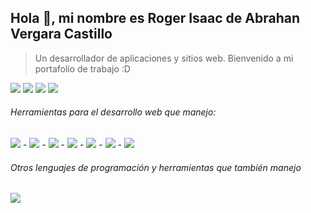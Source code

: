 ## Hola 👋, mi nombre es Roger Isaac de Abrahan Vergara Castillo
> Un desarrollador de aplicaciones y sitios web. Bienvenido a mi portafolio de trabajo :D

[<img src="https://img.shields.io/badge/twitter-%231DA1F2.svg?&style=for-the-badge&logo=twitter&logoColor=white"/>](https://twitter.com/USERNAME) [<img src="https://img.shields.io/badge/linkedin-%230077B5.svg?&style=for-the-badge&logo=linkedin&logoColor=white"/>](https://www.linkedin.com/in/roger-vergara-b7b995204/) [<img src = "https://img.shields.io/badge/instagram-%23E4405F.svg?&style=for-the-badge&logo=instagram&logoColor=white">](https://www.instagram.com/vergara.roger/) [<img src = "https://img.shields.io/badge/facebook-%231877F2.svg?&style=for-the-badge&logo=facebook&logoColor=white">](https://www.facebook.com/roger.vergara.549/)

###### Herramientas para el desarrollo web que manejo:

<img src="https://img.shields.io/badge/-HTML-orange"/> - <img src="https://img.shields.io/badge/-CSS-blue"/> - <img src="https://img.shields.io/badge/-JS-yellow"/> - <img src="https://img.shields.io/badge/-Bootstrap%204-blueviolet"/> - <img src="https://img.shields.io/badge/-PHP-blue"/> - <img src="https://img.shields.io/badge/-SQL-orange"/> - <img src="https://img.shields.io/badge/-PHPMYADMIN-blue"/>

###### Otros lenguajes de programación y herramientas que también manejo

<img src="https://img.shields.io/badge/-JAVA-red"/>

<!--
**Roger-Vergara/roger-vergara** is a ✨ _special_ ✨ repository because its `README.md` (this file) appears on your GitHub profile.

Here are some ideas to get you started:

- 🔭 I’m currently working on ...
- 🌱 I’m currently learning ...
- 👯 I’m looking to collaborate on ...
- 🤔 I’m looking for help with ...
- 💬 Ask me about ...
- 📫 How to reach me: ...
- 😄 Pronouns: ...
- ⚡ Fun fact: ...
-->
